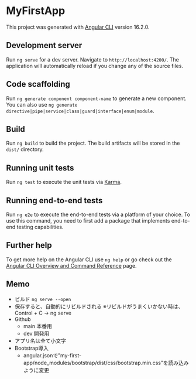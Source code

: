 # MyFirstApp

This project was generated with [Angular CLI](https://github.com/angular/angular-cli) version 16.2.0.

## Development server

Run `ng serve` for a dev server. Navigate to `http://localhost:4200/`. The application will automatically reload if you change any of the source files.

## Code scaffolding

Run `ng generate component component-name` to generate a new component. You can also use `ng generate directive|pipe|service|class|guard|interface|enum|module`.

## Build

Run `ng build` to build the project. The build artifacts will be stored in the `dist/` directory.

## Running unit tests

Run `ng test` to execute the unit tests via [Karma](https://karma-runner.github.io).

## Running end-to-end tests

Run `ng e2e` to execute the end-to-end tests via a platform of your choice. To use this command, you need to first add a package that implements end-to-end testing capabilities.

## Further help

To get more help on the Angular CLI use `ng help` or go check out the [Angular CLI Overview and Command Reference](https://angular.io/cli) page.

## Memo
- ビルド  `ng serve --open`
- 保存すると、自動的にリビルドされる
  ※リビルドがうまくいかない時は、Control + C -> ng serve
- Github
  - main  本番用
  - dev   開発用
- アプリ名は全て小文字
- Bootstrap導入
  - angular.jsonで”my-first-app/node_modules/bootstrap/dist/css/bootstrap.min.css”を読み込みように変更
